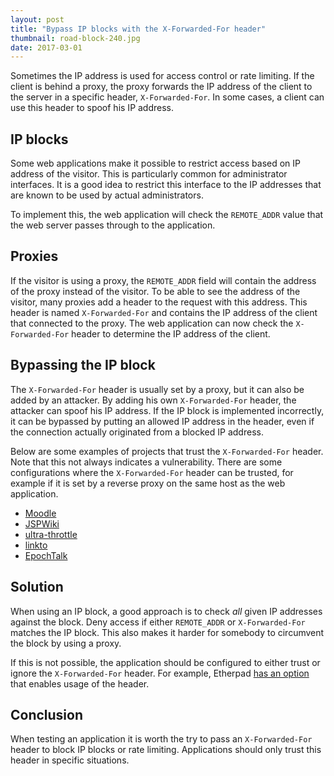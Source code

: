 ```yaml
---
layout: post
title: "Bypass IP blocks with the X-Forwarded-For header"
thumbnail: road-block-240.jpg
date: 2017-03-01
---
```


Sometimes the IP address is used for access control or rate limiting. If the client is behind a proxy, the proxy forwards the IP address of the client to the server in a specific header, `X-Forwarded-For`. In some cases, a client can use this header to spoof his IP address.

## IP blocks

Some web applications make it possible to restrict access based on IP address of the visitor. This is particularly common for administrator interfaces. It is a good idea to restrict this interface to the IP addresses that are known to be used by actual administrators.

To implement this, the web application will check the `REMOTE_ADDR` value that the web server passes through to the application.

## Proxies

If the visitor is using a proxy, the `REMOTE_ADDR` field will contain the address of the proxy instead of the visitor. To be able to see the address of the visitor, many proxies add a header to the request with this address. This header is named `X-Forwarded-For` and contains the IP address of the client that connected to the proxy. The web application can now check the `X-Forwarded-For` header to determine the IP address of the client.

## Bypassing the IP block

The `X-Forwarded-For` header is usually set by a proxy, but it can also be added by an attacker. By adding his own `X-Forwarded-For` header, the attacker can spoof his IP address. If the IP block is implemented incorrectly, it can be bypassed by putting an allowed IP address in the header, even if the connection actually originated from a blocked IP address.

Below are some examples of projects that trust the `X-Forwarded-For` header. Note that this not always indicates a vulnerability. There are some configurations where the `X-Forwarded-For` header can be trusted, for example if it is set by a reverse proxy on the same host as the web application.

* [Moodle](https://github.com/moodle/moodle/blob/master/lib/moodlelib.php#L8818)
* [JSPWiki](https://github.com/apache/jspwiki/blob/master/jspwiki-war/src/main/java/org/apache/wiki/util/HttpUtil.java#L54)
* [ultra-throttle](https://github.com/atsid/ultra-throttle/blob/master/src/getIpAddress.js#L5)
* [linkto](https://github.com/nindalf/linkto/blob/master/middleware.go#L84)
* [EpochTalk](https://github.com/epochtalk/epochtalk/blob/master/server/plugins/blacklist/index.js#L14)

## Solution

When using an IP block, a good approach is to check *all* given IP addresses against the block. Deny access if either `REMOTE_ADDR` or `X-Forwarded-For` matches the IP block. This also makes it harder for somebody to circumvent the block by using a proxy.

If this is not possible, the application should be configured to either trust or ignore the `X-Forwarded-For` header. For example, Etherpad [has an option](https://github.com/ether/etherpad-lite/blob/master/src/node/handler/SocketIORouter.js#L64) that enables usage of the header.

## Conclusion

When testing an application it is worth the try to pass an `X-Forwarded-For` header to block IP blocks or rate limiting. Applications should only trust this header in specific situations.
